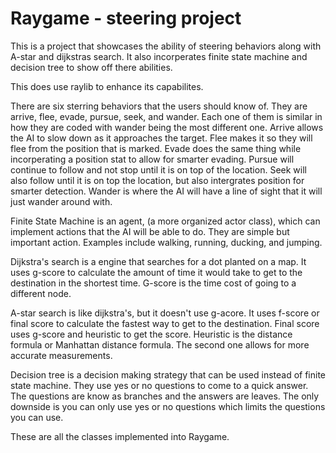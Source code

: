 # Raygame - steering project

This is a project that showcases the ability of steering behaviors
along with A-star and dijkstras search. It also incorperates finite
state machine and decision tree to show off there abilities.

This does use raylib to enhance its capabilites.

There are six sterring behaviors that the users should know of. They
are arrive, flee, evade, pursue, seek, and wander. Each one of them is similar
in how they are coded with wander being the most different one. Arrive allows the AI
to slow down as it approaches the target. Flee makes it so they will flee from the
position that is marked. Evade does the same thing while incorperating a
position stat to allow for smarter evading. Pursue will continue to follow and not
stop until it is on top of the location. Seek will also follow until it is on top the
location, but also intergrates position for smarter detection. Wander is where the AI
will have a line of sight that it will just wander around with.

Finite State Machine is an agent, (a more organized actor class), which can implement
actions that the AI will be able to do. They are simple but important action.
Examples include walking, running, ducking, and jumping.

Dijkstra's search is a engine that searches for a dot planted on a map.
It uses g-score to calculate the amount of time it would take to get
to the destination in the shortest time. G-score is the time cost of 
going to a different node.

A-star search is like dijkstra's, but it doesn't use g-acore. It uses 
f-score or final score to calculate the fastest way to get to the 
destination. Final score uses g-score and heuristic to get the score.
Heuristic is the distance formula or Manhattan distance formula. The 
second one allows for more accurate measurements.

Decision tree is a decision making strategy that can be used instead
of finite state machine. They use yes or no questions to come to a quick
answer. The questions are know as branches and the answers are leaves.
The only downside is you can only use yes or no questions which limits
the questions you can use.

These are all the classes implemented into Raygame.

